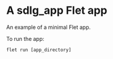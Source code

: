 # A sdlg_app Flet app

An example of a minimal Flet app.

To run the app:

```
flet run [app_directory]
```